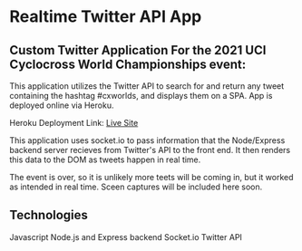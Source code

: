 # Realtime Twitter API App

## Custom Twitter Application For the 2021 UCI Cyclocross World Championships event:

This application utilizes the Twitter API to search for and return any tweet containing the hashtag #cxworlds, and displays them on a SPA. App is deployed online via Heroku.

Heroku Deployment Link: [Live Site](https://dry-temple-34762.herokuapp.com/)

This application uses socket.io to pass information that the Node/Express backend server recieves from Twitter's API to the front end. It then renders this data to the DOM as tweets happen in real time.

The event is over, so it is unlikely more teets will be coming in, but it worked as intended in real time. Sceen captures will be included here soon.

## Technologies

Javascript
Node.js and Express backend
Socket.io
Twitter API

